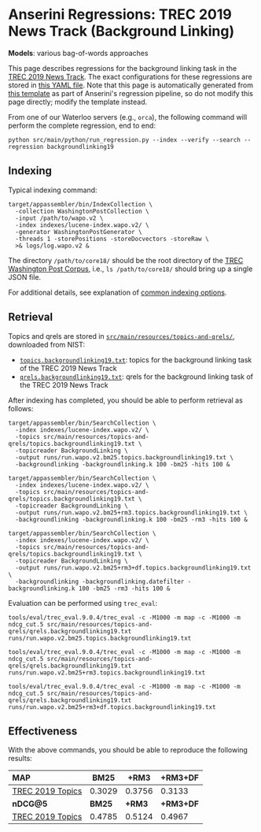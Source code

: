 # Anserini Regressions: TREC 2019 News Track (Background Linking)

**Models**: various bag-of-words approaches

This page describes regressions for the background linking task in the [TREC 2019 News Track](http://trec-news.org/).
The exact configurations for these regressions are stored in [this YAML file](../src/main/resources/regression/backgroundlinking19.yaml).
Note that this page is automatically generated from [this template](../src/main/resources/docgen/templates/backgroundlinking19.template) as part of Anserini's regression pipeline, so do not modify this page directly; modify the template instead.

From one of our Waterloo servers (e.g., `orca`), the following command will perform the complete regression, end to end:

```
python src/main/python/run_regression.py --index --verify --search --regression backgroundlinking19
```

## Indexing

Typical indexing command:

```
target/appassembler/bin/IndexCollection \
  -collection WashingtonPostCollection \
  -input /path/to/wapo.v2 \
  -index indexes/lucene-index.wapo.v2/ \
  -generator WashingtonPostGenerator \
  -threads 1 -storePositions -storeDocvectors -storeRaw \
  >& logs/log.wapo.v2 &
```

The directory `/path/to/core18/` should be the root directory of the [TREC Washington Post Corpus](https://trec.nist.gov/data/wapost/), i.e., `ls /path/to/core18/`
should bring up a single JSON file.

For additional details, see explanation of [common indexing options](common-indexing-options.md).

## Retrieval

Topics and qrels are stored in [`src/main/resources/topics-and-qrels/`](../src/main/resources/topics-and-qrels/), downloaded from NIST:

+ [`topics.backgroundlinking19.txt`](../src/main/resources/topics-and-qrels/topics.backgroundlinking19.txt): topics for the background linking task of the TREC 2019 News Track
+ [`qrels.backgroundlinking19.txt`](../src/main/resources/topics-and-qrels/qrels.backgroundlinking19.txt): qrels for the background linking task of the TREC 2019 News Track

After indexing has completed, you should be able to perform retrieval as follows:

```
target/appassembler/bin/SearchCollection \
  -index indexes/lucene-index.wapo.v2/ \
  -topics src/main/resources/topics-and-qrels/topics.backgroundlinking19.txt \
  -topicreader BackgroundLinking \
  -output runs/run.wapo.v2.bm25.topics.backgroundlinking19.txt \
  -backgroundlinking -backgroundlinking.k 100 -bm25 -hits 100 &

target/appassembler/bin/SearchCollection \
  -index indexes/lucene-index.wapo.v2/ \
  -topics src/main/resources/topics-and-qrels/topics.backgroundlinking19.txt \
  -topicreader BackgroundLinking \
  -output runs/run.wapo.v2.bm25+rm3.topics.backgroundlinking19.txt \
  -backgroundlinking -backgroundlinking.k 100 -bm25 -rm3 -hits 100 &

target/appassembler/bin/SearchCollection \
  -index indexes/lucene-index.wapo.v2/ \
  -topics src/main/resources/topics-and-qrels/topics.backgroundlinking19.txt \
  -topicreader BackgroundLinking \
  -output runs/run.wapo.v2.bm25+rm3+df.topics.backgroundlinking19.txt \
  -backgroundlinking -backgroundlinking.datefilter -backgroundlinking.k 100 -bm25 -rm3 -hits 100 &
```

Evaluation can be performed using `trec_eval`:

```
tools/eval/trec_eval.9.0.4/trec_eval -c -M1000 -m map -c -M1000 -m ndcg_cut.5 src/main/resources/topics-and-qrels/qrels.backgroundlinking19.txt runs/run.wapo.v2.bm25.topics.backgroundlinking19.txt

tools/eval/trec_eval.9.0.4/trec_eval -c -M1000 -m map -c -M1000 -m ndcg_cut.5 src/main/resources/topics-and-qrels/qrels.backgroundlinking19.txt runs/run.wapo.v2.bm25+rm3.topics.backgroundlinking19.txt

tools/eval/trec_eval.9.0.4/trec_eval -c -M1000 -m map -c -M1000 -m ndcg_cut.5 src/main/resources/topics-and-qrels/qrels.backgroundlinking19.txt runs/run.wapo.v2.bm25+rm3+df.topics.backgroundlinking19.txt
```

## Effectiveness

With the above commands, you should be able to reproduce the following results:

| **MAP**                                                                                                      | **BM25**  | **+RM3**  | **+RM3+DF**|
|:-------------------------------------------------------------------------------------------------------------|-----------|-----------|-----------|
| [TREC 2019 Topics](../src/main/resources/topics-and-qrels/topics.backgroundlinking19.txt)                    | 0.3029    | 0.3756    | 0.3133    |
| **nDCG@5**                                                                                                   | **BM25**  | **+RM3**  | **+RM3+DF**|
| [TREC 2019 Topics](../src/main/resources/topics-and-qrels/topics.backgroundlinking19.txt)                    | 0.4785    | 0.5124    | 0.4967    |

